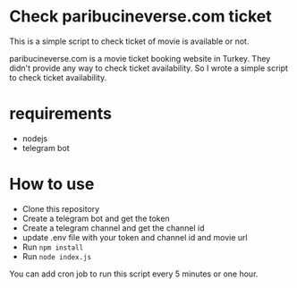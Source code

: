 # Check paribucineverse.com ticket 

This is a simple script to check ticket of movie is available or not.

paribucineverse.com is a movie ticket booking website in Turkey. They didn't provide any way to check ticket availability. So I wrote a simple script to check ticket availability.

# requirements
- nodejs
- telegram bot

# How to use
- Clone this repository
- Create a telegram bot and get the token
- Create a telegram channel and get the channel id
- update .env file with your token and channel id and movie url
- Run `npm install`
- Run `node index.js`

You can add cron job to run this script every 5 minutes or one hour.
